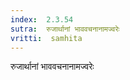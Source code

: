 ```yaml
---
index:  2.3.54
sutra:  रुजार्थानां भाववचनानामज्वरेः
vritti:  samhita 
---
```


रुजार्थानां भाववचनानामज्वरेः

